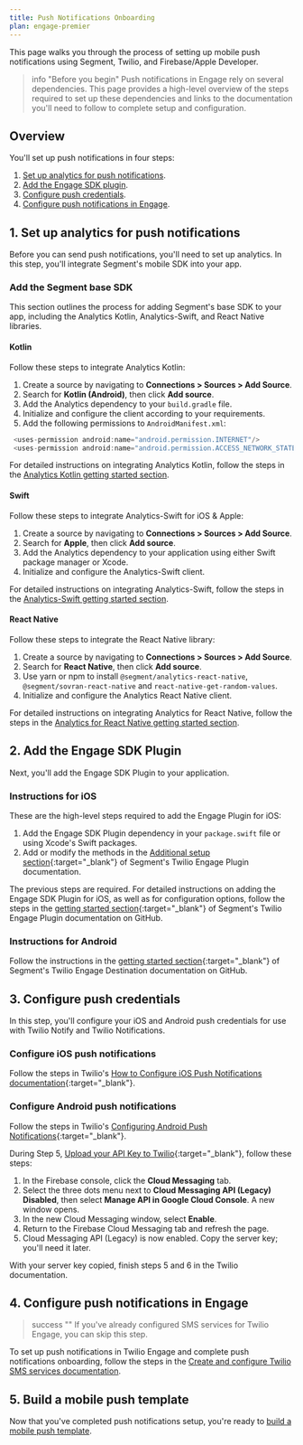 ```yaml
---
title: Push Notifications Onboarding
plan: engage-premier
---
```


This page walks you through the process of setting up mobile push notifications using Segment, Twilio, and Firebase/Apple Developer.

> info "Before you begin"
> Push notifications in Engage rely on several dependencies. This page provides a high-level overview of the steps required to set up these dependencies and links to the documentation you'll need to follow to complete setup and configuration. 

## Overview

You'll set up push notifications in four steps:

1. [Set up analytics for push notifications](#1-set-up-analytics-for-push-notifications).
2. [Add the Engage SDK plugin](#2-add-the-engage-sdk-plugin).
3. [Configure push credentials](#3-configure-push-credentials).
4. [Configure push notifications in Engage](#4-configure-push-notifications-in-engage).

## 1. Set up analytics for push notifications

Before you can send push notifications, you'll need to set up analytics. In this step, you'll integrate Segment's mobile SDK into your app.

### Add the Segment base SDK

This section outlines the process for adding Segment's base SDK to your app, including the Analytics Kotlin, Analytics-Swift, and React Native libraries.

#### Kotlin

Follow these steps to integrate Analytics Kotlin:

1. Create a source by navigating to **Connections > Sources > Add Source**.
2. Search for **Kotlin (Android)**, then click **Add source**.
3. Add the Analytics dependency to your `build.gradle` file.
4. Initialize and configure the client according to your requirements.
5. Add the following permissions to `AndroidManifest.xml`:

```java
 <uses-permission android:name="android.permission.INTERNET"/>
 <uses-permission android:name="android.permission.ACCESS_NETWORK_STATE"/>

```

For detailed instructions on integrating Analytics Kotlin, follow the steps in the [Analytics Kotlin getting started section](/docs/connections/sources/catalog/libraries/mobile/kotlin-android#getting-started).


#### Swift

Follow these steps to integrate Analytics-Swift for iOS & Apple:

1. Create a source by navigating to **Connections > Sources > Add Source**.
2. Search for **Apple**, then click **Add source**.
3. Add the Analytics dependency to your application using either Swift package manager or Xcode.
4. Initialize and configure the Analytics-Swift client.

For detailed instructions on integrating Analytics-Swift, follow the steps in the [Analytics-Swift getting started section](/docs/connections/sources/catalog/libraries/mobile/apple#getting-started).

#### React Native

Follow these steps to integrate the React Native library:

1. Create a source by navigating to **Connections > Sources > Add Source**.
2. Search for **React Native**, then click **Add source**.
3. Use yarn or npm to install `@segment/analytics-react-native`, `@segment/sovran-react-native` and `react-native-get-random-values`.
4. Initialize and configure the Analytics React Native client.

For detailed instructions on integrating Analytics for React Native, follow the steps in the [Analytics for React Native getting started section](/docs/connections/sources/catalog/libraries/mobile/react-native#getting-started). 

## 2. Add the Engage SDK Plugin

Next, you'll add the Engage SDK Plugin to your application. 

### Instructions for iOS

These are the high-level steps required to add the Engage Plugin for iOS:

1. Add the Engage SDK Plugin dependency in your `package.swift` file or using Xcode's Swift packages.
2. Add or modify the methods in the [Additional setup section](https://github.com/segment-integrations/analytics-swift-engage#additional-setup){:target="_blank"} of Segment's Twilio Engage Plugin documentation.

The previous steps are required. For detailed instructions on adding the Engage SDK Plugin for iOS, as well as for configuration options, follow the steps in the [getting started section](https://github.com/segment-integrations/analytics-swift-engage#getting-started){:target="_blank"} of Segment's Twilio Engage Plugin documentation on GitHub.


### Instructions for Android

Follow the instructions in the [getting started section](https://github.com/segment-integrations/analytics-kotlin-engage#getting-started){:target="_blank"} of Segment's Twilio Engage Destination documentation on GitHub.


## 3. Configure push credentials

In this step, you'll configure your iOS and Android push credentials for use with Twilio Notify and Twilio Notifications.  

### Configure iOS push notifications

Follow the steps in Twilio's [How to Configure iOS Push Notifications documentation](https://www.twilio.com/docs/notify/configure-ios-push-notifications){:target="_blank"}.

### Configure Android push notifications 

Follow the steps in Twilio's [Configuring Android Push Notifications](https://www.twilio.com/docs/notify/configure-android-push-notifications){:target="_blank"}.

During Step 5, [Upload your API Key to Twilio](https://www.twilio.com/docs/notify/configure-android-push-notifications#step-5-upload-your-api-key-to-twilio){:target="_blank"}, follow these steps:

1. In the Firebase console, click the **Cloud Messaging** tab.
2. Select the three dots menu next to **Cloud Messaging API (Legacy) Disabled**, then select **Manage API in Google Cloud Console**. A new window opens.
3. In the new Cloud Messaging window, select **Enable**.
4. Return to the Firebase Cloud Messaging tab and refresh the page.
5. Cloud Messaging API (Legacy) is now enabled. Copy the server key; you'll need it later.

With your server key copied, finish steps 5 and 6 in the Twilio documentation.

## 4. Configure push notifications in Engage

> success ""
> If you've already configured SMS services for Twilio Engage, you can skip this step.

To set up push notifications in Twilio Engage and complete push notifications onboarding, follow the steps in the [Create and configure Twilio SMS services documentation](/docs/engage/onboarding/#stage-3-create-and-configure-twilio-sms-services).

## 5. Build a mobile push template

Now that you've completed push notifications setup, you're ready to [build a mobile push template](/docs/engage/content/mobile-push/).